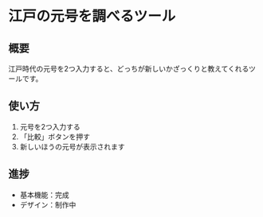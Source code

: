 # 江戸の元号を調べるツール

## 概要
江戸時代の元号を2つ入力すると、どっちが新しいかざっくりと教えてくれるツールです。

## 使い方
1. 元号を2つ入力する  
2. 「比較」ボタンを押す  
3. 新しいほうの元号が表示されます

## 進捗
- 基本機能：完成
- デザイン：制作中
